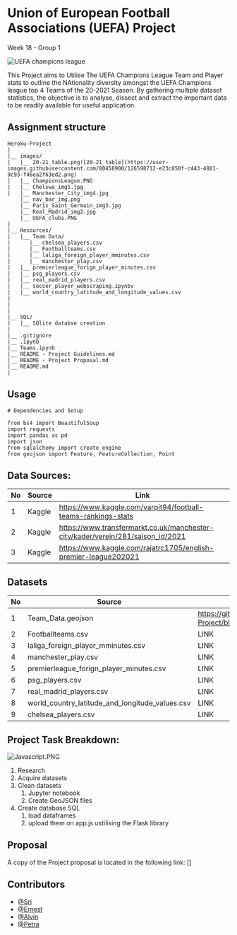 # Union of European Football Associations (UEFA) Project
Week 18 - Group 1

![UEFA champions league](https://editorial.uefa.com/resources/0269-1267e78b6989-ccff720e93c4-1000/manchester_city_v_chelsea_fc_-_uefa_champions_league_final.jpeg)

This Project aims to Utilise The UEFA Champions League Team and Player stats to outline the NAtionality diversity amongst the UEFA Champions league top 4 Teams of the 20-2021 Season. By gathering multiple dataset statistics, the objective is to analyse, dissect and extract the important data to be readily available for useful application.


## Assignment structure
```
Heroku-Project
| 
|__ images/          
|   |__ 20-21_table.png![20-21_table](https://user-images.githubusercontent.com/80458900/126598712-e23c850f-c443-4881-9c93-f46ea2f63ed2.png)
|   |__ ChampionsLeague.PNG
|   |__ Chelswa_img1.jpg
|   |__ Manchester_City_img4.jpg
    |__ nav_bar_img.png
    |__ Paris_Saint_Germain_img3.jpg
    |__ Real_Madrid_img2.jpg
    |__ UEFA_clubs.PNG
|
|__ Resources/
|   |__ Team Data/
|      |__ chelsea_players.csv
|      |__ Footballteams.csv
|      |__ laliga_foreign_player_mminutes.csv
|      |__ manchester_play.csv
|   |__ premierleague_forign_player_minutes.csv
|   |__ psg_players.csv
|   |__ real_madrid_players.csv
|   |__ soccer_player_webscraping.ipynbv
|   |__ world_country_latitude_and_longitude_values.csv
|   
|   
|
|__ SQL/
|   |__ SQlite databse creation
|
|__ .gitignore 
|__ .ipynb
|__ Teams.ipynb
|__ README - Project Guidelines.md
|__ README - Project Proposal.md
|__ README.md
| 

```

## Usage

```
# Dependencies and Setup

from bs4 import BeautifulSoup
import requests
import pandas as pd
import json
from sqlalchemy import create_engine
from geojson import Feature, FeatureCollection, Point

```


## Data Sources:

|No|Source|Link|
|-|-|-|
|1|Kaggle|https://www.kaggle.com/varpit94/football-teams-rankings-stats|
|2|Kaggle|https://www.transfermarkt.co.uk/manchester-city/kader/verein/281/saison_id/2021|
|3|Kaggle|https://www.kaggle.com/rajatrc1705/english-premier-league202021|


## Datasets 

|No|Source|Link|
|-|-|-|
|1|Team_Data.geojson|https://github.com/KenyanBoy/HML-Project/blob/main/Resources/Team_Data.geojson|
|2|Footballteams.csv|LINK|
|3|laliga_foreign_player_mminutes.csv|LINK|
|4|manchester_play.csv|LINK|
|5|premierleague_forign_player_minutes.csv|LINK|
|6|psg_players.csv|LINK|
|7|real_madrid_players.csv|LINK|
|8|world_country_latitude_and_longitude_values.csv|LINK|
|9|chelsea_players.csv|LINK|


## Project Task Breakdown:

![Javascript.PNG](https://www.amcharts.com/wp-content/uploads/2018/11/amcharts_share.jpg)

1. Research
2. Acquire datasets
3. Clean datasets
    1. Jupyter notebook
    2. Create GeoJSON files
4. Create database SQL
    1. load dataframes
    2. upload them on app.js ustilising the Flask library



## Proposal

A copy of the Project proposal is located in the following link: []

## Contributors
- [@Sri](https://github.com/srivegunta)
- [@Ernest](https://github.com/KenyanBoy)
- [@Alvin](https://github.com/Alvin1359)
- [@Petra](https://github.com/PetraMoyle)
